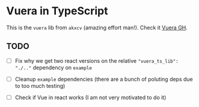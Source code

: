 # Vuera in TypeScript

This is the `vuera` lib from `akxcv` (amazing effort man!). Check it [Vuera GH](https://github.com/akxcv/vuera).

## TODO

- [ ] Fix why we get two react versions on the relative `"vuera_ts_lib": "./.."` dependency on `example`

- [ ] Cleanup `example` dependencies (there are a bunch of poluting deps due to too much testing)

- [ ] Check if Vue in react works (I am not very motivated to do it)
